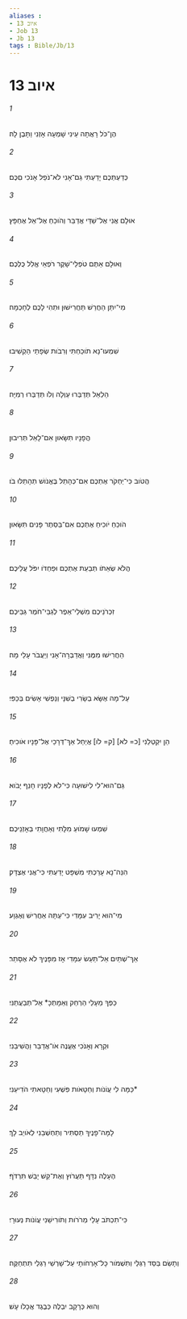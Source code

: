 ```yaml
---
aliases : 
- איוב 13
- Job 13
- Jb 13
tags : Bible/Jb/13
---
```


# איוב 13

###### 1
הֶן־כֹּל רָאֲתָה עֵינִי שָׁמְעָה אָזְנִי וַתָּבֶן לָהּ׃
###### 2
כְּדַעְתְּכֶם יָדַעְתִּי גַם־אָנִי לֹא־נֹפֵל אָנֹכִי םִכֶּם׃
###### 3
אוּלָם אֲנִי אֶל־שַׁדַּי אֲדַבֵּר וְהֹוכֵחַ אֶל־אֵל אֶחְפָּץ׃
###### 4
וְאוּלָם אַתֶּם טֹפְלֵי־שָׁקֶר רֹפְאֵי אֱלִל כֻּלְּכֶם׃
###### 5
מִי־יִתֵּן הַחֲרֵשׁ תַּחֲרִישׁוּן וּתְהִי לָכֶם לְחָכְמָה׃
###### 6
שִׁמְעוּ־נָא תֹוכַחְתִּי וְרִבֹות שְׂפָתַי הַקְשִׁיבוּ׃
###### 7
הַלְאֵל תְּדַבְּרוּ עַוְלָה וְלֹו תְּדַבְּרוּ רְמִיָּה׃
###### 8
הֲפָנָיו תִּשָּׂאוּן אִם־לָאֵל תְּרִיבוּן׃
###### 9
הֲטֹוב כִּי־יַחְקֹר אֶתְכֶם אִם־כְּהָתֵל בֶּאֱנֹושׁ תְּהָתֵלּוּ בֹו׃
###### 10
הֹוכֵחַ יֹוכִיחַ אֶתְכֶם אִם־בַּסֵּתֶר פָּנִים תִּשָּׂאוּן׃
###### 11
הֲלֹא שְׂאֵתֹו תְּבַעֵת אֶתְכֶם וּפַחְדֹּו יִפֹּל עֲלֵיכֶם׃
###### 12
זִכְרֹנֵיכֶם מִשְׁלֵי־אֵפֶר לְגַבֵּי־חֹמֶר גַּבֵּיכֶם׃
###### 13
הַחֲרִישׁוּ מִמֶּנִּי וַאֲדַבְּרָה־אָנִי וְיַעֲבֹר עָלַי מָה׃
###### 14
עַל־מָה אֶשָּׂא בְשָׂרִי בְשִׁנָּי וְנַפְשִׁי אָשִׂים בְּכַפִּי׃
###### 15
הֵן יִקְטְלֵנִי [כ= לֹא] [ק= לֹו] אֲיַחֵל אַךְ־דְּרָכַי אֶל־פָּנָיו אֹוכִיחַ׃
###### 16
גַּם־הוּא־לִי לִישׁוּעָה כִּי־לֹא לְפָנָיו חָנֵף יָבֹוא׃
###### 17
שִׁמְעוּ שָׁמֹועַ מִלָּתִי וְאַחֲוָתִי בְּאָזְנֵיכֶם׃
###### 18
הִנֵּה־נָא עָרַכְתִּי מִשְׁפָּט יָדַעְתִּי כִּי־אֲנִי אֶצְדָּק׃
###### 19
מִי־הוּא יָרִיב עִמָּדִי כִּי־עַתָּה אַחֲרִישׁ וְאֶגְוָע׃
###### 20
אַךְ־שְׁתַּיִם אַל־תַּעַשׂ עִמָּדִי אָז מִפָּנֶיךָ לֹא אֶסָּתֵר׃
###### 21
כַּפְּךָ מֵעָלַי הַרְחַק וְאֵמָתְכָ* אַל־תְּבַעֲתַנִּי׃
###### 22
וּקְרָא וְאָנֹכִי אֶעֱנֶה אֹו־אֲדַבֵּר וַהֲשִׁיבֵנִי׃
###### 23
כַּמָּה לִי עֲוֹנֹות וְחַטָּאֹות פִּשְׁעִי וְחַטָּאתִי הֹדִיעֵנִי׃*
###### 24
לָמָּה־פָנֶיךָ תַסְתִּיר וְתַחְשְׁבֵנִי לְאֹויֵב לָךְ׃
###### 25
הֶעָלֶה נִדָּף תַּעֲרֹוץ וְאֶת־קַשׁ יָבֵשׁ תִּרְדֹּף׃
###### 26
כִּי־תִכְתֹּב עָלַי מְרֹרֹות וְתֹורִישֵׁנִי עֲוֹנֹות נְעוּרָי׃
###### 27
וְתָשֵׂם בַּסַּד רַגְלַי וְתִשְׁמֹור כָּל־אָרְחֹותָי עַל־שָׁרְשֵׁי רַגְלַי תִּתְחַקֶּה׃
###### 28
וְהוּא כְּרָקָב יִבְלֶה כְּבֶגֶד אֲכָלֹו עָשׁ׃
